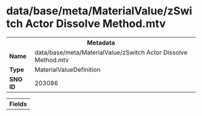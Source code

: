 <h1>data/base/meta/MaterialValue/zSwitch Actor Dissolve Method.mtv</h1><table><tr><th colspan="100%">Metadata</th></tr><tr><td><b>Name</b></td><td>data/base/meta/MaterialValue/zSwitch Actor Dissolve Method.mtv</td></tr><tr><td><b>Type</b></td><td>MaterialValueDefinition</td></tr><tr><td><b>SNO ID</b></td><td>203086</td></tr></table>

<table><tr><th colspan="100%">Fields</th></tr></table>

